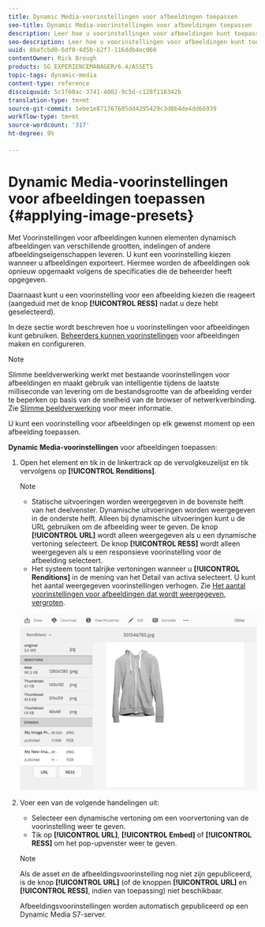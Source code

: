 ```yaml
---
title: Dynamic Media-voorinstellingen voor afbeeldingen toepassen
seo-title: Dynamic Media-voorinstellingen voor afbeeldingen toepassen
description: Leer hoe u voorinstellingen voor afbeeldingen kunt toepassen in Dynamic Media
seo-description: Leer hoe u voorinstellingen voor afbeeldingen kunt toepassen in Dynamic Media
uuid: 8bafcbd0-6df0-4d5b-b2f7-116ddb4ec060
contentOwner: Rick Brough
products: SG_EXPERIENCEMANAGER/6.4/ASSETS
topic-tags: dynamic-media
content-type: reference
discoiquuid: 5c1f60ac-3741-4002-9c5d-c128f118342b
translation-type: tm+mt
source-git-commit: 1ebe1e871767605dd4295429c3d0b4de4dd66939
workflow-type: tm+mt
source-wordcount: '317'
ht-degree: 9%

---
```



# Dynamic Media-voorinstellingen voor afbeeldingen toepassen {#applying-image-presets}

Met Voorinstellingen voor afbeeldingen kunnen elementen dynamisch afbeeldingen van verschillende grootten, indelingen of andere afbeeldingseigenschappen leveren. U kunt een voorinstelling kiezen wanneer u afbeeldingen exporteert. Hiermee worden de afbeeldingen ook opnieuw opgemaakt volgens de specificaties die de beheerder heeft opgegeven.

Daarnaast kunt u een voorinstelling voor een afbeelding kiezen die reageert (aangeduid met de knop **[!UICONTROL RESS]** nadat u deze hebt geselecteerd).

In deze sectie wordt beschreven hoe u voorinstellingen voor afbeeldingen kunt gebruiken. [Beheerders kunnen voorinstellingen](managing-image-presets.md) voor afbeeldingen maken en configureren.

>[!NOTE]
>
>Slimme beeldverwerking werkt met bestaande voorinstellingen voor afbeeldingen en maakt gebruik van intelligentie tijdens de laatste milliseconde van levering om de bestandsgrootte van de afbeelding verder te beperken op basis van de snelheid van de browser of netwerkverbinding. Zie [Slimme beeldverwerking](imaging-faq.md) voor meer informatie.

U kunt een voorinstelling voor afbeeldingen op elk gewenst moment op een afbeelding toepassen.

**Dynamic Media-voorinstellingen** voor afbeeldingen toepassen:

1. Open het element en tik in de linkertrack op de vervolgkeuzelijst en tik vervolgens op **[!UICONTROL Renditions]**.

   >[!NOTE]
   >
   >* Statische uitvoeringen worden weergegeven in de bovenste helft van het deelvenster. Dynamische uitvoeringen worden weergegeven in de onderste helft. Alleen bij dynamische uitvoeringen kunt u de URL gebruiken om de afbeelding weer te geven. De knop **[!UICONTROL URL]** wordt alleen weergegeven als u een dynamische vertoning selecteert. De knop **[!UICONTROL RESS]** wordt alleen weergegeven als u een responsieve voorinstelling voor de afbeelding selecteert.
      >
      >
   * Het systeem toont talrijke vertoningen wanneer u **[!UICONTROL Renditions]** in de mening van het Detail van activa selecteert. U kunt het aantal weergegeven voorinstellingen verhogen. Zie [Het aantal voorinstellingen voor afbeeldingen dat wordt weergegeven, vergroten](managing-image-presets.md#increasing-or-decreasing-the-number-of-image-presets-that-display).


   ![chlimage_1-208](assets/chlimage_1-208.png)

1. Voer een van de volgende handelingen uit:

   * Selecteer een dynamische vertoning om een voorvertoning van de voorinstelling weer te geven.
   * Tik op **[!UICONTROL URL]**, **[!UICONTROL Embed]** of **[!UICONTROL RESS]** om het pop-upvenster weer te geven.

   >[!NOTE]
   >
   >Als de asset *en* de afbeeldingsvoorinstelling nog niet zijn gepubliceerd, is de knop **[!UICONTROL URL]** (of de knoppen **[!UICONTROL URL]** en **[!UICONTROL RESS]**, indien van toepassing) niet beschikbaar.
   >
   >Afbeeldingsvoorinstellingen worden automatisch gepubliceerd op een Dynamic Media S7-server.

